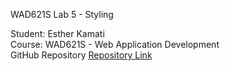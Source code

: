 WAD621S Lab 5 - Styling

Student: Esther Kamati  
Course: WAD621S - Web Application Development  
GitHub Repository
[Repository Link](https://github.com/estherkamati/WAD621S-Lab5)
